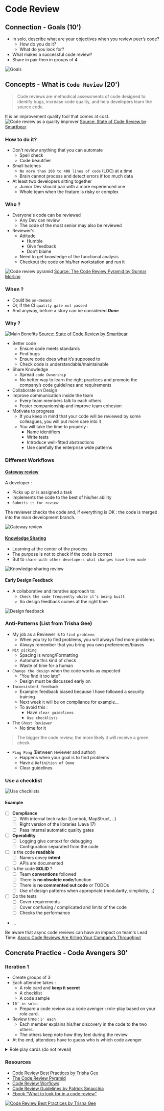 # Code Review
## Connection - Goals (10')
- In solo, describe what are your objectives when you review peer’s code?
  - How do you do it?
  - What do you look for?
- What makes a successful code review?
- Share in pair then in groups of 4

![Goals](img/goals.png)

## Concepts - What is `Code Review` (20')
> Code reviews are methodical assessments of code designed to identify bugs, increase code quality, and help developers learn the source code.

It is an improvement quality tool that comes at cost.
![Code review as a quality improver](img/improve-quality.png)
[Source: State of Code Review by Smartbear](https://static1.smartbear.co/smartbearbrand/media/pdf/the-2020-state-of-code-review.pdf)

### How to do it?
- Don't review anything that you can automate
  - Spell check
  - Code beautifier
- Small batches
  - `No more than 200 to 400 lines of code` (LOC) at a time
  - Brain cannot process and detect errors if too much data
- At least two developers sitting together
  - Junior Dev should pair with a more experienced one
  - Whole team when the feature is risky or complex

### Who ?
- Everyone's code can be reviewed
  - Any Dev can review
  - The code of the most senior may also be reviewed
- Reviewer's
    - Attitude
      - Humble
      - Give feedback
      - Don’t blame
    - Need to get knowledge of the functional analysis
    - Checkout the code on his/her workstation and run it

![Code review pyramid](img/code-review-pyramid.png)
[Source: The Code Review Pyramid by Gunnar Morling](https://www.morling.dev/blog/the-code-review-pyramid/)

### When ?
- Could be `on-demand`
- Or, if the CI `quality gate not passed`
- And anyway, before a story can be considered ***Done***

### Why ?
![Main Benefits](img/benefits.png)
[Source: State of Code Review by Smartbear](https://static1.smartbear.co/smartbearbrand/media/pdf/the-2020-state-of-code-review.pdf)

- Better code
  - Ensure code meets standards
  - Find bugs
  - Ensure code does what it’s supposed to
  - Check code is understandable/maintainable
- Share Knowledge
  - Spread `code Ownership`
  - No better way to learn the right practices and promote the company’s code guidelines and requirements
- Collaborate on Design
- Improve communication inside the team
  - Every team members talk to each others
  - Foster companionship and improve team cohesion
- Motivate to progress
  - If you keep in mind that your code will be reviewed by some colleagues, you will put more care into it
  - You will take the time to properly :
    - Name identifiers
    - Write tests
    - Introduce well-fitted abstractions
    - Use carefully the enterprise wide patterns

### Different Workflows
#### [Gateway review](https://blog.jetbrains.com/upsource/2017/01/18/code-review-as-a-gateway/)

A developer :
- Picks up or is assigned a task
- Implements the code to the best of his/her ability
- `Submits it for review`

The reviewer checks the code and, if everything is OK : the code is merged into the main development branch.

![Gateway review](img/gateway-review.png)

#### [Knowledge Sharing](https://blog.jetbrains.com/upsource/2017/03/14/code-review-for-knowledge-sharing/)
- Learning at the center of the process
- The purpose is not to check if the code is correct
- But to `share with other developers what changes have been made`

![Knowledge sharing review](img/knowledge-review.png)

#### Early Design Feedback

* A collaborative and iterative approach to:
  * `Check the code frequently while it’s being built`
  * So design feedback comes at the right time

![Design feedback](img/feedback-review.png)

### Anti-Patterns (List from Trisha Gee)
- My job as a Reviewer is to `find problems`
  - When you try to find problems, you will always find more problems
  - Always remember that you bring you own preferences/biases
- `Nit picking`
  - Spacing is wrong/Formatting
  - Automate this kind of check
  - Waste of time for a human
- `Change the design` when the code works as expected
  - "You find it too late"
  - Design must be discussed early on
- `Inconsistent feedback`
  - Example: feedback biased because I have followed a security training
  - Next week it will be on compliance for example…
  - To avoid this :
    - Have `clear guidelines`
    - `Use checklists`
- The `Ghost Reviewer`
  - No time for it 
> The bigger the code review, the more likely it will receive a green check

- `Ping Pong` (Between reviewer and author)
  - Happens when your goal is to find problems
  - Have a `Definition of Done`
  - Clear guidelines

### Use a checklist
![Use checklists](img/checklist.png)

#### Example
- [ ] **Compliance**
  - [ ] With internal tech radar (Lombok, MapStruct, ..)
  - [ ] Right version of the libraries (Java 17)
  - [ ] Pass internal automatic quality gates
- [ ] **Operability**
  - [ ] Logging give context for debugging
  - [ ] Configuration separated from the code
- [ ] Is the code **readable**
  - [ ] Names covey **intent**
  - [ ] APIs are documented
- [ ] Is the code **SOLID** ?
  - [ ] Team **conventions** followed
  - [ ] There is **no obsolete code**/function
  - [ ] There is **no commented out code** or TODOs
  - [ ] Use of design patterns when appropriate (modularity, simplicity,...)
- [ ] Do the tests
  - [ ] Cover requirements
  - [ ] Cover confusing / complicated and limits of the code
  - [ ] Checks the performance
- ...

Be aware that async code reviews can have an impact on team's Lead Time: [Async Code Reviews Are Killing Your Company’s Throughput](https://www.slideshare.net/kobac/async-code-reviews-are-killing-your-companys-throughput-248758692)

## Concrete Practice - Code Avengers 30'
### Iteration 1
- Create groups of 3
- Each attendee takes :
  - A role card and **keep it secret**
  - A checklist
  - A code sample
- `10’ in solo`:
  - Prepare a code review as a code avenger : role-play based on your role card.
- Review time : `5' each`
  - Each member explains his/her discovery in the code to the two others.
  - The others keep note how they feel during the review
- At the end, attendees have to guess who is which code avenger

<details>
  <summary markdown='span'>
  Role play cards (do not reveal)
  </summary>

![Code avengers](img/code-avengers.png)

- [PDF printable version](files/code-avengers.pdf)
- [PNG cards](files/code-avengers.zip)

</details>


### Resources
- [Code Review Best Practices by Trisha Gee](https://blog.jetbrains.com/upsource/2018/08/30/code-review-best-practices/)
- [The Code Review Pyramid](https://www.morling.dev/blog/the-code-review-pyramid/)
- [Code Review Worflows](https://blog.jetbrains.com/upsource/tag/code-review-workflows/)
- [Code Review Guidelines by Patrick Smacchia](https://blog.ndepend.com/what-is-code-review-guidelines-best-practices/)
- [Ebook "What to look for in a code review"](http://jb.gg/book/codereview)

[![Code Review Best Practices by Trisha Gee](img/code-review-best-practices.png)](https://youtu.be/3pth05Rgr8U)